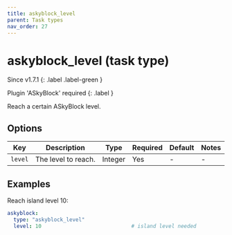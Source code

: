 ```yaml
---
title: askyblock_level
parent: Task types
nav_order: 27
---
```


# askyblock_level (task type)

Since v1.7.1
{: .label .label-green }

Plugin 'ASkyBlock' required
{: .label }

Reach a certain ASkyBlock level.

## Options

| Key     | Description         | Type    | Required | Default | Notes |
|---------|---------------------|---------|----------|---------|-------|
| `level` | The level to reach. | Integer | Yes      | \-      | \-    |

## Examples

Reach island level 10:

``` yaml
askyblock:
  type: "askyblock_level"
  level: 10                             # island level needed
```
